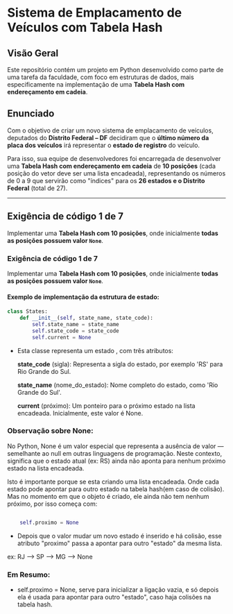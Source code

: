 # Sistema de Emplacamento de Veículos com Tabela Hash

## Visão Geral

Este repositório contém um projeto em Python desenvolvido como parte de uma tarefa da faculdade, com foco em estruturas de dados, mais especificamente na implementação de uma **Tabela Hash com endereçamento em cadeia**.

## Enunciado

Com o objetivo de criar um novo sistema de emplacamento de veículos, deputados do **Distrito Federal – DF** decidiram que o **último número da placa dos veículos** irá representar o **estado de registro** do veículo.

Para isso, sua equipe de desenvolvedores foi encarregada de desenvolver uma **Tabela Hash com endereçamento em cadeia** de **10 posições** (cada posição do vetor deve ser uma lista encadeada), representando os números de 0 a 9 que servirão como "índices" para os **26 estados e o Distrito Federal** (total de 27).

---

## Exigência de código 1 de 7

Implementar uma **Tabela Hash com 10 posições**, onde inicialmente **todas as posições possuem valor `None`**.
### Exigência de código 1 de 7

Implementar uma **Tabela Hash com 10 posições**, onde inicialmente **todas as posições possuem valor `None`**.

#### Exemplo de implementação da estrutura de estado:

```python
class States:
    def __init__(self, state_name, state_code):
        self.state_name = state_name 
        self.state_code = state_code  
        self.current = None           
```


- Esta classe representa um estado , com três atributos:


  **state_code** (sigla): Representa a sigla do estado, por exemplo 'RS' para Rio Grande do Sul.

  **state_name** (nome_do_estado): Nome completo do estado, como 'Rio Grande do Sul'.

  **current** (próximo): Um ponteiro para o próximo estado na lista encadeada. Inicialmente, este valor é None.

### Observação sobre None:
No Python, None é um valor especial que representa a ausência de valor — semelhante ao null em outras linguagens de programação.
Neste contexto, significa que o estado atual (ex: RS) ainda não aponta para nenhum próximo estado na lista encadeada.

Isto é importante porque se esta criando uma lista encadeada. Onde cada estado pode apontar para outro estado na tabela hash(em caso de colisão).
    Mas no momento em que o objeto é criado, ele ainda não tem nenhum próximo, por isso começa com:

```python

    self.proximo = None
```

- Depois que o valor mudar um novo estado é inserido e há colisão, esse atributo "proximo" passa a apontar para outro 
"estado" da mesma lista.

ex: 
   RJ --> SP --> MG --> None

### Em Resumo:
- self.proximo = None, serve para inicializar a ligação vazia, e só depois ela é usada para apontar para outro "estado", caso haja colisões na tabela hash.
